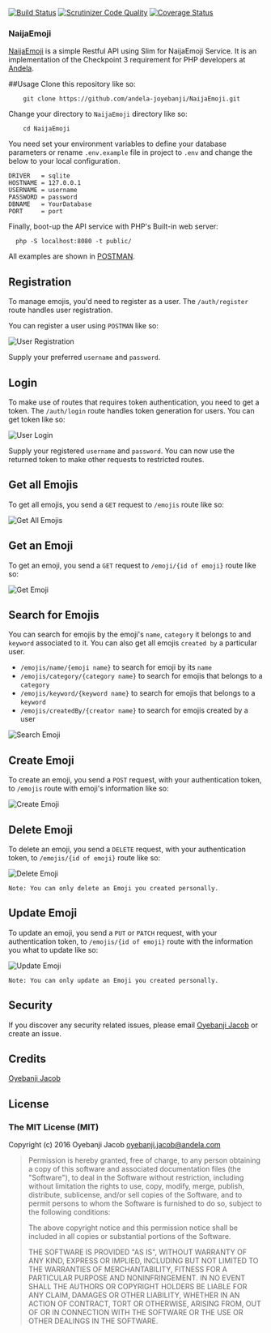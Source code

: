 
[![Build Status](https://travis-ci.org/andela-joyebanji/NaijaEmoji.svg?branch=develop)](https://travis-ci.org/andela-joyebanji/NaijaEmoji) [![Scrutinizer Code Quality](https://scrutinizer-ci.com/g/andela-joyebanji/NaijaEmoji/badges/quality-score.png?b=develop)](https://scrutinizer-ci.com/g/andela-joyebanji/NaijaEmoji/?branch=develop) [![Coverage Status](https://coveralls.io/repos/github/andela-joyebanji/NaijaEmoji/badge.svg?branch=develop)](https://coveralls.io/github/andela-joyebanji/NaijaEmoji?branch=develop)

### NaijaEmoji
[NaijaEmoji](http://naijaemoji.readthedocs.org/en/latest/) is a simple Restful API using Slim for NaijaEmoji Service. It is an implementation of the Checkpoint 3 requirement for PHP developers at [Andela](http://andela.com).

##Usage
Clone this repository like so:

```
    git clone https://github.com/andela-joyebanji/NaijaEmoji.git
```

Change your directory to `NaijaEmoji` directory like so:

```
    cd NaijaEmoji
```

You need set your environment variables to define your database parameters or rename `.env.example` file in project to `.env` and change the below to your local configuration.

    DRIVER   = sqlite
    HOSTNAME = 127.0.0.1
    USERNAME = username
    PASSWORD = password
    DBNAME   = YourDatabase
    PORT     = port
    
Finally, boot-up the API service with PHP's Built-in web server:
```
  php -S localhost:8080 -t public/
```

All examples are shown in [POSTMAN](http://www.getpostman.com/).

## Registration

To manage emojis, you'd need to register as a user. The `/auth/register` route handles user registration. 
 
You can register a user using `POSTMAN` like so:

![User Registration](screenshots/user_registration.png "User Registration")

Supply your preferred `username` and `password`.

## Login
To make use of routes that requires token authentication, you need to get a token. The `/auth/login` route handles token generation for users. 
You can get token like so:

![User Login](screenshots/user_login.png "User Login")

Supply your registered `username` and `password`. You can now use the returned token to make other requests to restricted routes.

## Get all Emojis
To get all emojis, you send a `GET` request to `/emojis` route like so:

![Get All Emojis](screenshots/get_all_emojis.png "Get All Emojis")

## Get an Emoji
To get an emoji, you send a `GET` request to `/emoji/{id of emoji}` route like so:

![Get Emoji](screenshots/get_emoji.png "Get Emoji")

## Search for Emojis
You can search for emojis by the emoji's `name`, `category` it belongs to and `keyword` associated to it. You can also get all emojis `created by` a particular user.  
* `/emojis/name/{emoji name}` to search for emoji by its `name`
* `/emojis/category/{category name}` to search for emojis that belongs to a `category`
* `/emojis/keyword/{keyword name}` to search for emojis that belongs to a `keyword`
* `/emojis/createdBy/{creator name}` to search for emojis created by a user

![Search Emoji](screenshots/search_emoji.png "Search Emoji")

## Create Emoji
To create an emoji, you send a `POST` request, with your authentication token, to `/emojis` route with emoji's information like so:

![Create Emoji](screenshots/create_emoji.png "Create Emoji")

## Delete Emoji
To delete an emoji, you send a `DELETE` request, with your authentication token, to `/emojis/{id of emoji}` route like so:

![Delete Emoji](screenshots/delete_emoji.png "Delete Emoji")

`Note: You can only delete an Emoji you created personally.`

## Update Emoji
To update an emoji, you send a `PUT` or `PATCH` request, with your authentication token, to `/emojis/{id of emoji}` route with the information you what to update like so:

![Update Emoji](screenshots/update_emoji.png "Update Emoji")

`Note: You can only update an Emoji you created personally.`


## Security

If you discover any security related issues, please email [Oyebanji Jacob](oyebanji.jacob@andela.com) or create an issue.

## Credits

[Oyebanji Jacob](https://github.com/andela-joyebanji)

## License

### The MIT License (MIT)

Copyright (c) 2016 Oyebanji Jacob <oyebanji.jacob@andela.com>

> Permission is hereby granted, free of charge, to any person obtaining a copy
> of this software and associated documentation files (the "Software"), to deal
> in the Software without restriction, including without limitation the rights
> to use, copy, modify, merge, publish, distribute, sublicense, and/or sell
> copies of the Software, and to permit persons to whom the Software is
> furnished to do so, subject to the following conditions:
>
> The above copyright notice and this permission notice shall be included in
> all copies or substantial portions of the Software.
>
> THE SOFTWARE IS PROVIDED "AS IS", WITHOUT WARRANTY OF ANY KIND, EXPRESS OR
> IMPLIED, INCLUDING BUT NOT LIMITED TO THE WARRANTIES OF MERCHANTABILITY,
> FITNESS FOR A PARTICULAR PURPOSE AND NONINFRINGEMENT. IN NO EVENT SHALL THE
> AUTHORS OR COPYRIGHT HOLDERS BE LIABLE FOR ANY CLAIM, DAMAGES OR OTHER
> LIABILITY, WHETHER IN AN ACTION OF CONTRACT, TORT OR OTHERWISE, ARISING FROM,
> OUT OF OR IN CONNECTION WITH THE SOFTWARE OR THE USE OR OTHER DEALINGS IN
> THE SOFTWARE.

